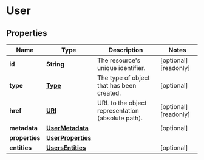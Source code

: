 

# User

## Properties

| Name | Type | Description | Notes |
| ------------ | ------------- | ------------- | ------------- |
| **id** | **String** | The resource&#39;s unique identifier. |  [optional] [readonly] |
| **type** | [**Type**](Type.md) | The type of object that has been created. |  [optional] |
| **href** | [**URI**](URI.md) | URL to the object representation (absolute path). |  [optional] [readonly] |
| **metadata** | [**UserMetadata**](UserMetadata.md) |  |  [optional] |
| **properties** | [**UserProperties**](UserProperties.md) |  |  |
| **entities** | [**UsersEntities**](UsersEntities.md) |  |  [optional] |


